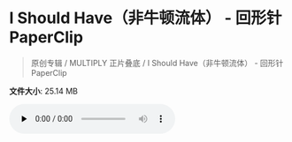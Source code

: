 # I Should Have（非牛顿流体） - 回形针PaperClip

> 原创专辑 / MULTIPLY 正片叠底 / I Should Have（非牛顿流体） - 回形针PaperClip

**文件大小**: 25.14 MB

<audio preload="none" controls><source src="https://file.hsyhx.top/archive/原创专辑/MULTIPLY 正片叠底/I Should Have（非牛顿流体） - 回形针PaperClip.flac" type="audio/mpeg">🤔 您的浏览器不支持此音频格式</audio>